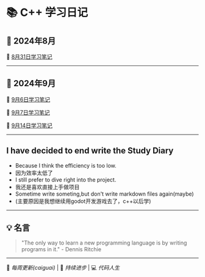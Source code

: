 # 📚 C++ 学习日记

## 📅 2024年8月

🔗 [8月31日学习笔记](Markdown/8.31.md) 

---

## 📅 2024年9月

🔗 [9月6日学习笔记](Markdown/9.6.md)

🔗 [9月7日学习笔记](Markdown/9.7.md)

🔗 [9月14日学习笔记](Markdown/9.14.md)

---

## I have decided to end write the Study Diary
- Because I think the efficiency is too low.
- 因为效率太低了
- I still prefer to dive right into the project.
- 我还是喜欢直接上手做项目
- Sometime write someting,but don't write markdown files again(maybe)
- (主要原因是我想继续用godot开发游戏去了，c++以后学)

---
## 💡 名言
> "The only way to learn a new programming language is by writing programs in it." - Dennis Ritchie

---


📝 *每周更新(caiguai)* | 🚀 *持续进步* | 💻 *代码人生*
